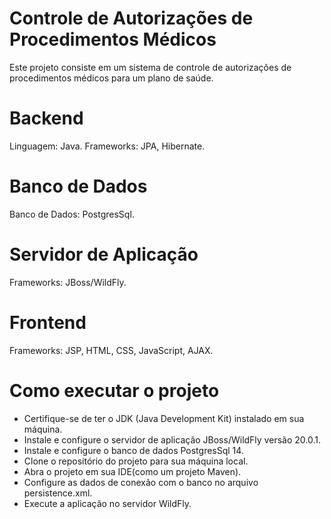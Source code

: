 # Controle de Autorizações de Procedimentos Médicos
Este projeto consiste em um sistema de controle de autorizações de procedimentos médicos para um plano de saúde.

# Backend
Linguagem: Java.
Frameworks: JPA, Hibernate.

# Banco de Dados
Banco de Dados: PostgresSql.

# Servidor de Aplicação
Frameworks: JBoss/WildFly.

# Frontend
Frameworks: JSP, HTML, CSS, JavaScript, AJAX.

# Como executar o projeto
- Certifique-se de ter o JDK (Java Development Kit) instalado em sua máquina.
- Instale e configure o servidor de aplicação JBoss/WildFly versão 20.0.1.
- Instale e configure o banco de dados PostgresSql 14.
- Clone o repositório do projeto para sua máquina local.
- Abra o projeto em sua IDE(como um projeto Maven).
- Configure as dados de conexão com o banco no arquivo persistence.xml.
- Execute a aplicação no servidor WildFly.
